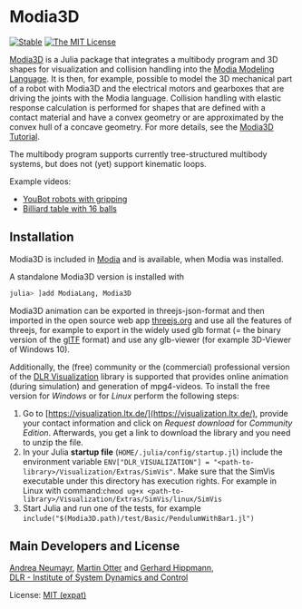 # Modia3D

[![Stable](https://img.shields.io/badge/docs-stable-blue.svg)](https://ModiaSim.github.io/Modia3D.jl/stable)
[![The MIT License](https://img.shields.io/badge/license-MIT-brightgreen.svg?style=flat-square)](https://github.com/ModiaSim/Modia3D.jl/blob/master/LICENSE.md)

[Modia3D](https://github.com/ModiaSim/Modia3D.jl) is a Julia package that integrates a multibody program and 3D shapes for visualization and collision handling into the [Modia Modeling Language](https://github.com/ModiaSim/ModiaLang.jl). It is then, for example, possible to model the 3D mechanical part of a robot with Modia3D and the electrical motors and gearboxes that are driving the joints with the Modia language. Collision handling with elastic response calculation is performed for shapes that are defined with a contact material and have a convex geometry or are approximated by the convex hull of a concave geometry. For more details, see the [Modia3D Tutorial](https://modiasim.github.io/Modia3D.jl/stable/tutorial/Tutorial.html).

The multibody program supports currently tree-structured multibody systems, but does not (yet) support kinematic loops.

Example videos:

- [YouBot robots with gripping](https://modiasim.github.io/Modia3D.jl/resources/videos/YouBotsGripping.mp4)
- [Billiard table with 16 balls](https://modiasim.github.io/Modia3D.jl/resources/videos/Billard16Balls.mp4)


## Installation

Modia3D is included in [Modia](https://github.com/ModiaSim/Modia.jl) and is available, when Modia was installed.

A standalone Modia3D version is installed with

```julia
julia> ]add ModiaLang, Modia3D
```

Modia3D animation can be exported in threejs-json-format and then imported in the open source web app [threejs.org](https://threejs.org/editor/) and use all the features of threejs, for example to export in the widely used glb format (= the binary version of the [glTF](https://www.khronos.org/gltf/) format) and use any glb-viewer (for example 3D-Viewer of Windows 10).

Additionally, the (free) community or the (commercial) professional version of the [DLR Visualization](http://www.systemcontrolinnovationlab.de/the-dlr-visualization-library/) library is supported that provides online animation (during simulation) and generation of mpg4-videos. To install the free version for *Windows* or for *Linux* perform the following steps:

1. Go to [https://visualization.ltx.de/](https://visualization.ltx.de/), provide your contact information and click on *Request download* for *Community Edition*. Afterwards, you get a link to download the library and you need to unzip the file.
2. In your Julia **startup file** (`HOME/.julia/config/startup.jl`) include the environment variable `ENV["DLR_VISUALIZATION"] = "<path-to-library>/Visualization/Extras/SimVis"`. Make sure that the SimVis executable under this directory has execution rights. For example in Linux with command:`chmod ug+x <path-to-library>/Visualization/Extras/SimVis/linux/SimVis`
3. Start Julia and run one of the tests, for example\
   `include("$(Modia3D.path)/test/Basic/PendulumWithBar1.jl")`


## Main Developers and License

[Andrea Neumayr](mailto:andrea.neumayr@dlr.de),
[Martin Otter](https://rmc.dlr.de/sr/de/staff/martin.otter/) and
[Gerhard Hippmann](mailto:gerhard.hippmann@dlr.de),\
[DLR - Institute of System Dynamics and Control](https://www.dlr.de/sr/en)

License: [MIT (expat)](LICENSE.md)
